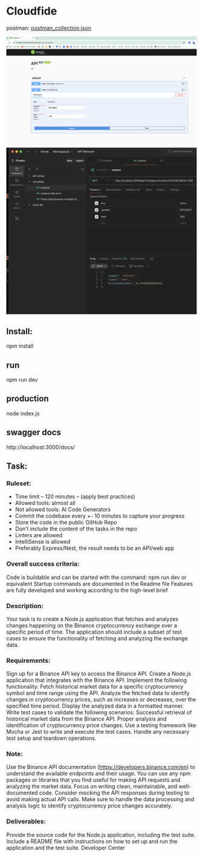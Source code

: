 # Cloudfide

postman: [postman_collection.json](postman_collection.json)

![Screenshot](screenshot.png "screenshot")
![Postman](postman.png "postman")

## Install:
npm install

## run
npm run dev

## production
node index.js

## swagger docs
http://localhost:3000/docs/

## Task:
### Ruleset:
- Time limit – 120 minutes – (apply best practices)
- Allowed tools: almost all
- Not allowed tools: AI Code Generators
- Commit the codebase every +- 10 minutes to capture your progress
- Store the code in the public GitHub Repo
- Don’t include the content of the tasks in the repo
- Linters are allowed
- IntelliSense is allowed
- Preferably Express/Nest, the result needs to be an API/web app

### Overall success criteria:
Code is buildable and can be started with the command: npm run dev or equivalent
Startup commands are documented in the Readme file
Features are fully developed and working according to the high-level brief


### Description:
Your task is to create a Node.js application that fetches and analyzes changes happening on the Binance cryptocurrency exchange over a specific period of time. The application should include a subset of test cases to ensure the functionality of fetching and analyzing the exchange data.


### Requirements:
Sign up for a Binance API key to access the Binance API.
Create a Node.js application that integrates with the Binance API.
Implement the following functionality:
Fetch historical market data for a specific cryptocurrency symbol and time range using the API.
Analyze the fetched data to identify changes in cryptocurrency prices, such as increases or decreases, over the specified time period.
Display the analyzed data in a formatted manner.
Write test cases to validate the following scenarios:
Successful retrieval of historical market data from the Binance API.
Proper analysis and identification of cryptocurrency price changes.
Use a testing framework like Mocha or Jest to write and execute the test cases.
Handle any necessary test setup and teardown operations.

### Note:
Use the Binance API documentation (https://developers.binance.com/en) to understand the available endpoints and their usage.
You can use any npm packages or libraries that you find useful for making API requests and analyzing the market data.
Focus on writing clean, maintainable, and well-documented code.
Consider mocking the API responses during testing to avoid making actual API calls.
Make sure to handle the data processing and analysis logic to identify cryptocurrency price changes accurately.

### Deliverables:
Provide the source code for the Node.js application, including the test suite.
Include a README file with instructions on how to set up and run the application and the test suite.
Developer Center
